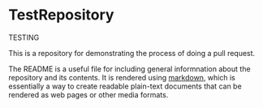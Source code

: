 # TestRepository

TESTING

This is a repository for demonstrating the process of doing a pull request.

The README is a useful file for including general informnation about the repository and its contents.
It is rendered using [markdown](https://daringfireball.net/projects/markdown/), which is essentially a
way to create readable plain-text documents that can be rendered as web pages or other media formats.
